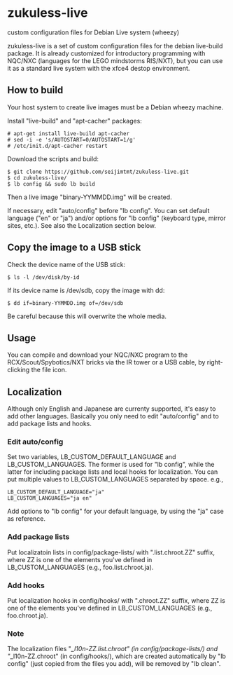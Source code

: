 zukuless-live
=============

custom configuration files for Debian Live system (wheezy)

zukuless-live is a set of custom configuration files for the debian
live-build package.
It is already customized for introductory programming with NQC/NXC
(languages for the LEGO mindstorms RIS/NXT), but you can use it as a standard
live system with the xfce4 destop environment. 

## How to build

Your host system to create live images must be a Debian wheezy machine.

Install "live-build" and "apt-cacher" packages:

    # apt-get install live-build apt-cacher
    # sed -i -e 's/AUTOSTART=0/AUTOSTART=1/g'
    # /etc/init.d/apt-cacher restart

Download the scripts and build:

    $ git clone https://github.com/seijimtmt/zukuless-live.git
    $ cd zukuless-live/
    $ lb config && sudo lb build

Then a live image "binary-YYMMDD.img" will be created.

If necessary, edit "auto/config" before "lb config".
You can set default language ("en" or "ja") and/or options for
"lb config" (keyboard type, mirror sites, etc.).
See also the Localization section below.

## Copy the image to a USB stick

Check the device name of the USB stick:

    $ ls -l /dev/disk/by-id

If its device name is /dev/sdb, copy the image with dd:

    $ dd if=binary-YYMMDD.img of=/dev/sdb

Be careful because this will overwrite the whole media.

## Usage

You can compile and download your NQC/NXC program to the
RCX/Scout/Spybotics/NXT bricks via the IR tower or a USB cable,
by right-clicking the file icon.

## Localization

Although only English and Japanese are currenty supported, it's easy
to add other languages.
Basically you only need to edit "auto/config" and to add package lists
and hooks.

### Edit auto/config

Set two variables, LB_CUSTOM_DEFAULT_LANGUAGE and LB_CUSTOM_LANGUAGES.
The former is used for "lb config", while the latter
for including package lists and local hooks for localization.
You can put multiple values to LB_CUSTOM_LANGUAGES separated by space.
e.g.,

    LB_CUSTOM_DEFAULT_LANGUAGE="ja"
    LB_CUSTOM_LANGUAGES="ja en"

Add options to "lb config" for your default language, by using the "ja"
case as reference.

### Add package lists

Put localizatoin lists in config/package-lists/ with ".list.chroot.ZZ" suffix,
where ZZ is one of the elements you've defined in LB_CUSTOM_LANGUAGES
(e.g., foo.list.chroot.ja).

### Add hooks

Put localization hooks in config/hooks/ with ".chroot.ZZ" suffix, 
where ZZ is one of the elements you've defined in LB_CUSTOM_LANGUAGES
(e.g., foo.chroot.ja).

### Note

The localization files "*_l10n-ZZ.list.chroot" (in config/package-lists/)
and "*_l10n-ZZ.chroot" (in config/hooks/), which are created automatically
by "lb config" (just copied from the files you add), 
will be removed by "lb clean".
